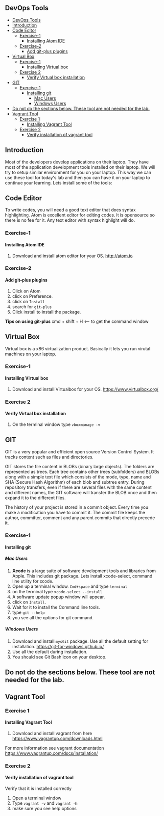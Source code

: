 
DevOps Tools
---

<!-- MDTOC maxdepth:6 firsth1:1 numbering:0 flatten:0 bullets:1 updateOnSave:1 -->

   - [DevOps Tools](#devops-tools)   
   - [Introduction](#introduction)   
   - [Code Editor](#code-editor)   
      - [Exercise-1](#exercise-1)   
         - [Installing Atom IDE](#installing-atom-ide)   
      - [Exercise-2](#exercise-2)   
         - [Add git-plus plugins](#add-git-plus-plugins)   
   - [Virtual Box](#virtual-box)   
      - [Exercise-1](#exercise-1)   
         - [Installing Virtual box](#installing-virtual-box)   
      - [Exercise 2](#exercise-2)   
         - [Verify Virtual box installation](#verify-virtual-box-installation)   
   - [GIT](#git)   
      - [Exercise-1](#exercise-1)   
         - [Installing git](#installing-git)   
            - [Mac Users](#mac-users)   
            - [Windows Users](#windows-users)   
   - [Do not do the sections below. These tool are not needed for the lab.](#do-not-do-the-sections-below-these-tool-are-not-needed-for-the-lab)   
   - [Vagrant Tool](#vagrant-tool)   
      - [Exercise 1](#exercise-1)   
         - [Installing Vagrant Tool](#installing-vagrant-tool)   
      - [Exercise 2](#exercise-2)   
         - [Verify installation of vagrant tool](#verify-installation-of-vagrant-tool)   

<!-- /MDTOC -->




Introduction
---

Most of the developers develop applications on their laptop.  They have most of the application development tools installed on their laptop. We will try to setup similar environment for you on your laptop. This way we can use these tool for today's lab and then you can have it on your laptop to continue your learning.  Lets install some of the tools:

## Code Editor
To write codes, you will need a good text editor that does syntax highlighting. Atom is excellent editor for editing  codes. It is opensource so there is no fee for it.  Any text editor with syntax highlight will do.

### Exercise-1
#### Installing Atom IDE

1. Download and install atom editor for your OS.
http://atom.io

### Exercise-2
#### Add git-plus plugins
1. Click on Atom
2. click on Preference.
3. click on `Install`
4. search for `git-plus`
5. Click install to install the package.

**Tips on using git-plus**
cmd + shift + H  <-- to get the command window

## Virtual Box
Virtual box is a x86 virtualization product.  Basically it lets you run virutal machines on your laptop.

### Exercise-1
#### Installing Virtual box

1. Download and install Virtualbox for your OS.
    https://www.virtualbox.org/

### Exercise 2
#### Verify Virtual box installation
1. On the terminal window type `vboxmanage -v`


## GIT
GIT is a very popular and efficient open source Version Control System. It tracks content such as files and directories.

GIT stores the file content in BLOBs (binary large objects). The folders are represented as trees. Each tree contains other trees (subfolders) and BLOBs along with a simple text file which consists of the mode, type, name and SHA (Secure Hash Algorithm) of each blob and subtree entry. During repository transfers, even if there are several files with the same content and different names, the GIT software will transfer the BLOB once and then expand it to the different files.

The history of your project is stored in a commit object. Every time you make a modification you have to commit it. The commit file keeps the author, committer, comment and any parent commits that directly precede it.

### Exercise-1
#### Installing git
##### Mac Users
1. **Xcode** is a large suite of software development tools and libraries from Apple.  This includes git package.  Lets install xcode-select, command line utility for xcode.
2. Open up a terminal window.  `Cmd+space`  and type `terminal`
3. on the terminal type  `xcode-select --install`
4. A software update popup window will appear.
5. click on `Install`.
6. Wait for it to install the Command line tools.
7. type  `git --help`
8. you see all the options for git command.

##### Windows Users
1. Download  and install `mysGit` package. Use all the default setting for installation. https://git-for-windows.github.io/
2. Use all the default during installation.
2. You should see Git Bash icon on your desktop.  

## Do not do the sections below. These tool are not needed for the lab.
## Vagrant Tool
### Exercise 1
#### Installing Vagrant Tool
1. Download and install vagrant from here
    https://www.vagrantup.com/downloads.html

For more information see vagrant documentation
https://www.vagrantup.com/docs/installation/

### Exercise 2
#### Verify installation of vagrant tool
Verify that it is installed correctly

1. Open a terminal window
2. Type `vagrant -v` and `vagrant -h`
3. make sure you see help options
